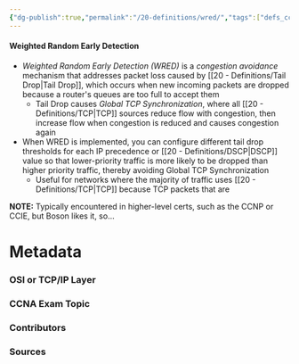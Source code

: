 ```yaml
---
{"dg-publish":true,"permalink":"/20-definitions/wred/","tags":["defs_ccna"]}
---
```


#### Weighted Random Early Detection
- *Weighted Random Early Detection (WRED)* is a *congestion avoidance* mechanism that addresses packet loss caused by [[20 - Definitions/Tail Drop\|Tail Drop]], which occurs when new incoming packets are dropped because a router's queues are too full to accept them
	- Tail Drop causes *Global TCP Synchronization*, where all [[20 - Definitions/TCP\|TCP]] sources reduce flow with congestion, then increase flow when congestion is reduced and causes congestion again
- When WRED is implemented, you can configure different tail drop thresholds for each IP precedence or [[20 - Definitions/DSCP\|DSCP]] value so that lower-priority traffic is more likely to be dropped than higher priority traffic, thereby avoiding Global TCP Synchronization
	- Useful for networks where the majority of traffic uses [[20 - Definitions/TCP\|TCP]] because TCP packets that are 


**NOTE:** Typically encountered in higher-level certs, such as the CCNP or CCIE, but Boson likes it, so...



# Metadata
### OSI or TCP/IP Layer

### CCNA Exam Topic

### Contributors

### Sources
